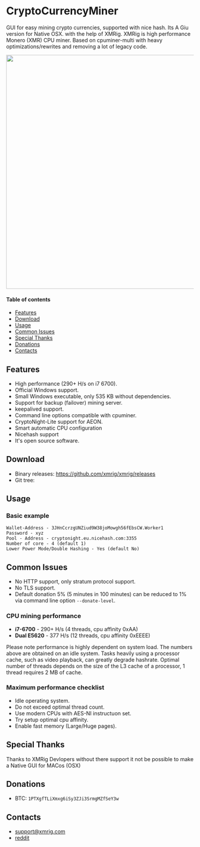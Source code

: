 # CryptoCurrencyMiner
GUI for easy mining crypto currencies, supported with nice hash.
Its A Giu version for Native OSX. with the help of XMRig.
XMRig is high performance Monero (XMR) CPU miner. Based on cpuminer-multi with heavy optimizations/rewrites and removing a lot of legacy code.

<img src="http://i.imgur.com/V4lle4B.png" width="628" >

#### Table of contents
* [Features](#features)
* [Download](#download)
* [Usage](#usage)
* [Common Issues](#common-issues)
* [Special Thanks](#special-thanks)
* [Donations](#donations)
* [Contacts](#contacts)

## Features
* High performance (290+ H/s on i7 6700).
* Official Windows support.
* Small Windows executable, only 535 KB without dependencies.
* Support for backup (failover) mining server.
* keepalived support.
* Command line options compatible with cpuminer.
* CryptoNight-Lite support for AEON.
* Smart automatic CPU configuration
* Nicehash support
* It's open source software.

## Download
* Binary releases: https://github.com/xmrig/xmrig/releases
* Git tree:


## Usage
### Basic example
```
Wallet-Address - 3JHnCcrzgUNZiud9W38joMowgh56fEbsCW.Worker1
Password - xyz
Pool - Address - cryptonight.eu.nicehash.com:3355
Number of core - 4 (default 1)
Lower Power Mode/Double Hashing - Yes (default No)
```
## Common Issues
* No HTTP support, only stratum protocol support.
* No TLS support.
* Default donation 5% (5 minutes in 100 minutes) can be reduced to 1% via command line option `--donate-level`.


### CPU mining performance
* **i7-6700** - 290+ H/s (4 threads, cpu affinity 0xAA)
* **Dual E5620** - 377 H/s (12 threads, cpu affinity 0xEEEE)

Please note performance is highly dependent on system load. The numbers above are obtained on an idle system. Tasks heavily using a processor cache, such as video playback, can greatly degrade hashrate. Optimal number of threads depends on the size of the L3 cache of a processor, 1 thread requires 2 MB of cache.

### Maximum performance checklist
* Idle operating system.
* Do not exceed optimal thread count.
* Use modern CPUs with AES-NI instructuon set.
* Try setup optimal cpu affinity.
* Enable fast memory (Large/Huge pages).

## Special Thanks
  Thanks to XMRig Devlopers without there support it not be possible to make a Native GUI for MACos (OSX)

## Donations
* BTC: `1PTXgfTLiXmxg6iSy3ZJi3SrmgMZfSeY3w`

## Contacts
* support@xmrig.com
* [reddit](https://www.reddit.com/user/XMRig/)
